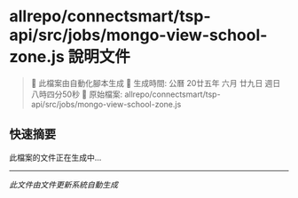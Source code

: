 # allrepo/connectsmart/tsp-api/src/jobs/mongo-view-school-zone.js 說明文件

> 🚧 此檔案由自動化腳本生成
> 📅 生成時間: 公曆 20廿五年 六月 廿九日 週日 八時四分50秒
> 📂 原始檔案: allrepo/connectsmart/tsp-api/src/jobs/mongo-view-school-zone.js

## 快速摘要
此檔案的文件正在生成中...

<!-- 實際使用時，這裡會是 Claude Code 生成的完整文件內容 -->

---
*此文件由文件更新系統自動生成*

